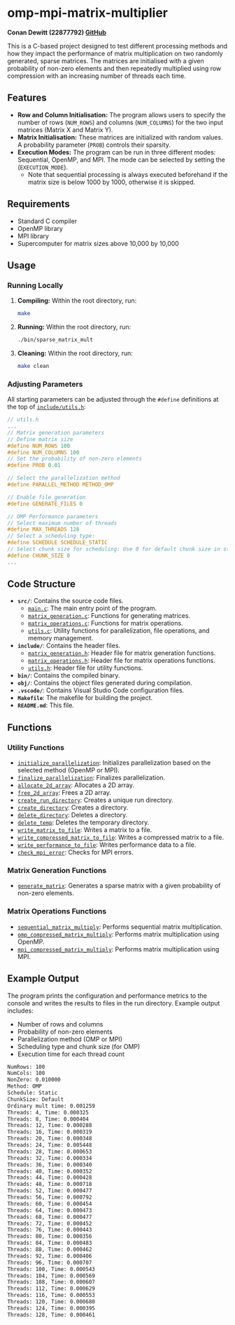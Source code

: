 # omp-mpi-matrix-multiplier

**Conan Dewitt (22877792) [GitHub](https://github.com/conanpodewitt)**

This is a C-based project designed to test different processing methods and how they impact the performance of matrix multiplication on two randomly generated, sparse matrices. The matrices are initialised with a given probability of non-zero elements and then repeatedly multiplied using row compression with an increasing number of threads each time.

## Features

- **Row and Column Initialisation:** The program allows users to specify the number of rows (`NUM_ROWS`) and columns (`NUM_COLUMNS`) for the two input matrices (Matrix X and Matrix Y).
- **Matrix Initialisation:** These matrices are initialized with random values. A probability parameter (`PROB`) controls their sparsity.
- **Execution Modes:** The program can be run in three different modes: Sequential, OpenMP, and MPI. The mode can be selected by setting the (`EXECUTION_MODE`).
  - Note that sequential processing is always executed beforehand if the matrix size is below 1000 by 1000, otherwise it is skipped.

## Requirements

- Standard C compiler
- OpenMP library
- MPI library
- Supercomputer for matrix sizes above 10,000 by 10,000

## Usage

### Running Locally

1. **Compiling:** Within the root directory, run:
   ```sh
   make
   ```
2. **Running:** Within the root directory, run:
   ```sh
   ./bin/sparse_matrix_mult
   ```
3. **Cleaning:** Within the root directory, run:
   ```sh
   make clean
   ```

### Adjusting Parameters

All starting parameters can be adjusted through the `#define` definitions at the top of [`include/utils.h`](include/utils.h):

```c
// utils.h
...
// Matrix generation parameters
// Define matrix size
#define NUM_ROWS 100
#define NUM_COLUMNS 100
// Set the probability of non-zero elements
#define PROB 0.01

// Select the parallelization method
#define PARALLEL_METHOD METHOD_OMP

// Enable file generation
#define GENERATE_FILES 0

// OMP Performance parameters
// Select maximum number of threads
#define MAX_THREADS 128
// Select a scheduling type:
#define SCHEDULE SCHEDULE_STATIC
// Select chunk size for scheduling: Use 0 for default chunk size in static, dynamic, and guided schedules (ignored in auto)
#define CHUNK_SIZE 0
...
```

## Code Structure

- **`src/`**: Contains the source code files.
  - [`main.c`](src/main.c): The main entry point of the program.
  - [`matrix_generation.c`](src/matrix_generation.c): Functions for generating matrices.
  - [`matrix_operations.c`](src/matrix_operations.c): Functions for matrix operations.
  - [`utils.c`](src/utils.c): Utility functions for parallelization, file operations, and memory management.
- **`include/`**: Contains the header files.
  - [`matrix_generation.h`](include/matrix_generation.h): Header file for matrix generation functions.
  - [`matrix_operations.h`](include/matrix_operations.h): Header file for matrix operations functions.
  - [`utils.h`](include/utils.h): Header file for utility functions.
- **`bin/`**: Contains the compiled binary.
- **`obj/`**: Contains the object files generated during compilation.
- **`.vscode/`**: Contains Visual Studio Code configuration files.
- **`Makefile`**: The makefile for building the project.
- **`README.md`**: This file.

## Functions

### Utility Functions

- [`initialize_parallelization`](src/utils.c): Initializes parallelization based on the selected method (OpenMP or MPI).
- [`finalize_parallelization`](src/utils.c): Finalizes parallelization.
- [`allocate_2d_array`](src/utils.c): Allocates a 2D array.
- [`free_2d_array`](src/utils.c): Frees a 2D array.
- [`create_run_directory`](src/utils.c): Creates a unique run directory.
- [`create_directory`](src/utils.c): Creates a directory.
- [`delete_directory`](src/utils.c): Deletes a directory.
- [`delete_temp`](src/utils.c): Deletes the temporary directory.
- [`write_matrix_to_file`](src/utils.c): Writes a matrix to a file.
- [`write_compressed_matrix_to_file`](src/utils.c): Writes a compressed matrix to a file.
- [`write_performance_to_file`](src/utils.c): Writes performance data to a file.
- [`check_mpi_error`](src/utils.c): Checks for MPI errors.

### Matrix Generation Functions

- [`generate_matrix`](src/matrix_generation.c): Generates a sparse matrix with a given probability of non-zero elements.

### Matrix Operations Functions

- [`sequential_matrix_multiply`](src/matrix_operations.c): Performs sequential matrix multiplication.
- [`omp_compressed_matrix_multiply`](src/matrix_operations.c): Performs matrix multiplication using OpenMP.
- [`mpi_compressed_matrix_multiply`](src/matrix_operations.c): Performs matrix multiplication using MPI.

## Example Output

The program prints the configuration and performance metrics to the console and writes the results to files in the run directory. Example output includes:

- Number of rows and columns
- Probability of non-zero elements
- Parallelization method (OMP or MPI)
- Scheduling type and chunk size (for OMP)
- Execution time for each thread count

```sh
NumRows: 100
NumCols: 100
NonZero: 0.010000
Method: OMP
Schedule: Static
ChunkSize: Default
Ordinary mult time: 0.001259
Threads: 4, Time: 0.000325
Threads: 8, Time: 0.000404
Threads: 12, Time: 0.000288
Threads: 16, Time: 0.000319
Threads: 20, Time: 0.000348
Threads: 24, Time: 0.005448
Threads: 28, Time: 0.000653
Threads: 32, Time: 0.000334
Threads: 36, Time: 0.000340
Threads: 40, Time: 0.000352
Threads: 44, Time: 0.000428
Threads: 48, Time: 0.000718
Threads: 52, Time: 0.000477
Threads: 56, Time: 0.000792
Threads: 60, Time: 0.000454
Threads: 64, Time: 0.000473
Threads: 68, Time: 0.000477
Threads: 72, Time: 0.000452
Threads: 76, Time: 0.000443
Threads: 80, Time: 0.000356
Threads: 84, Time: 0.000483
Threads: 88, Time: 0.000462
Threads: 92, Time: 0.000406
Threads: 96, Time: 0.000707
Threads: 100, Time: 0.000543
Threads: 104, Time: 0.000569
Threads: 108, Time: 0.000607
Threads: 112, Time: 0.000629
Threads: 116, Time: 0.000553
Threads: 120, Time: 0.000680
Threads: 124, Time: 0.000395
Threads: 128, Time: 0.000461
```